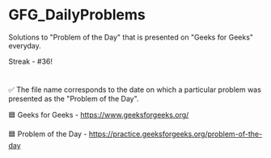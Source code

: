 # GFG_DailyProblems
Solutions to "Problem of the Day" that is presented on "Geeks for Geeks" everyday.

Streak - #36!
#
✅ The file name corresponds to the date on which a particular problem was presented as the "Problem of the Day".

🟦 Geeks for Geeks - https://www.geeksforgeeks.org/

🟦 Problem of the Day - https://practice.geeksforgeeks.org/problem-of-the-day
#